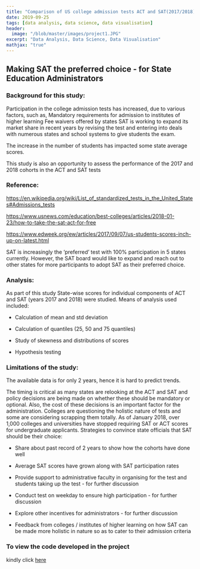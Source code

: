 ```yaml
---
title: "Comparison of US college admission tests ACT and SAT(2017/2018)"
date: 2019-09-25
tags: [data analysis, data science, data visualisation]
header:
  image: "/blob/master/images/project1.JPG"
excerpt: "Data Analysis, Data Science, Data Visualisation"
mathjax: "true"
---
```



## Making SAT the preferred choice - for State Education Administrators

### Background for this study:

Participation in the college admission tests has increased, due to various factors, such as, Mandatory requirements for admission to institutes of higher learning Fee waivers offered by states SAT is working to expand its market share in recent years by revising the test and entering into deals with numerous states and school systems to give students the exam.

The increase in the number of students has impacted some state average scores.

This study is also an opportunity to assess the performance of the 2017 and 2018 cohorts in the ACT and SAT tests


### Reference:

 <a href="https://en.wikipedia.org/wiki/List_of_standardized_tests_in_the_United_States#Admissions_tests">https://en.wikipedia.org/wiki/List_of_standardized_tests_in_the_United_States#Admissions_tests</a>

 <a href="https://www.usnews.com/education/best-colleges/articles/2018-01-23/how-to-take-the-sat-act-for-free">https://www.usnews.com/education/best-colleges/articles/2018-01-23/how-to-take-the-sat-act-for-free</a>

<a href="https://www.edweek.org/ew/articles/2017/09/07/us-students-scores-inch-up-on-latest.html">https://www.edweek.org/ew/articles/2017/09/07/us-students-scores-inch-up-on-latest.html </a>

SAT is increasingly the ‘preferred’ test with 100% participation in 5 states currently. However, the SAT board would like to expand and reach out to other states for more participants to adopt SAT as their preferred choice.

### Analysis:
As part of this study State-wise scores for individual components of ACT and SAT (years 2017 and 2018) were studied. Means of analysis used included:

- Calculation of mean and std deviation

- Calculation of quantiles (25, 50 and 75 quantiles)

- Study of skewness and distributions of scores

- Hypothesis testing

### Limitations of the study:

The available data is for only 2 years, hence it is hard to predict trends.

The timing is critical as many states are relooking at the ACT and SAT and policy decisions are being made on whether these should be mandatory or optional. Also, the cost of these decisions is an important factor for the administration. Colleges are questioning the holistic nature of tests and some are considering scrapping them totally. As of January 2018, over 1,000 colleges and universities have stopped requiring SAT or ACT scores for undergraduate applicants.
Strategies to convince state officials that SAT should be their choice:

- Share about past record of 2 years to show how the cohorts have done well

- Average SAT scores have grown along with SAT participation rates

- Provide support to administrative faculty in organising for the test and students taking up the test - for further discussion

- Conduct test on weekday to ensure high participation - for further discussion

- Explore other incentives for administrators - for further discussion

- Feedback from colleges / institutes of higher learning on how SAT can be made more holistic in nature so as to cater to their admission criteria



### To view the code developed in the project
kindly click <a href="https://github.com/BhavNike/BhavNike.github.io/blob/master/code/project1_code_link.ipynb"> here </a>
